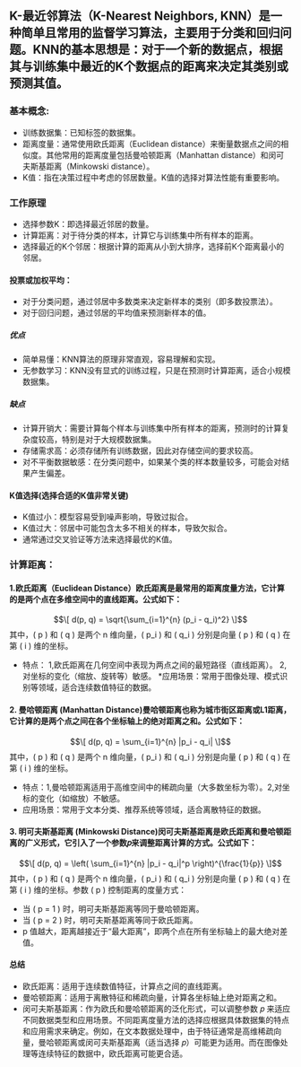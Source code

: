 ## K-最近邻算法（K-Nearest Neighbors, KNN）是一种简单且常用的监督学习算法，主要用于分类和回归问题。KNN的基本思想是：对于一个新的数据点，根据其与训练集中最近的K个数据点的距离来决定其类别或预测其值。

### 基本概念:
* 训练数据集：已知标签的数据集。
* 距离度量：通常使用欧氏距离（Euclidean distance）来衡量数据点之间的相似度。其他常用的距离度量包括曼哈顿距离（Manhattan distance）和闵可夫斯基距离（Minkowski distance）。
* K值：指在决策过程中考虑的邻居数量。K值的选择对算法性能有重要影响。
### 工作原理
* 选择参数K：即选择最近邻居的数量。
* 计算距离：对于待分类的样本，计算它与训练集中所有样本的距离。
* 选择最近的K个邻居：根据计算的距离从小到大排序，选择前K个距离最小的邻居。
#### 投票或加权平均：
* 对于分类问题，通过邻居中多数类来决定新样本的类别（即多数投票法）。
* 对于回归问题，通过邻居的平均值来预测新样本的值。
##### 优点
* 简单易懂：KNN算法的原理非常直观，容易理解和实现。
* 无参数学习：KNN没有显式的训练过程，只是在预测时计算距离，适合小规模数据集。
##### 缺点
* 计算开销大：需要计算每个样本与训练集中所有样本的距离，预测时的计算复杂度较高，特别是对于大规模数据集。
* 存储需求高：必须存储所有训练数据，因此对存储空间的要求较高。
* 对不平衡数据敏感：在分类问题中，如果某个类的样本数量较多，可能会对结果产生偏差。
#### K值选择(选择合适的K值非常关键)
* K值过小：模型容易受到噪声影响，导致过拟合。
* K值过大：邻居中可能包含太多不相关的样本，导致欠拟合。
* 通常通过交叉验证等方法来选择最优的K值。


### 计算距离：
#### 1.欧氏距离（Euclidean Distance）欧氏距离是最常用的距离度量方法，它计算的是两个点在多维空间中的直线距离。公式如下：
$$\[ d(p, q) = \sqrt{\sum_{i=1}^{n} (p_i - q_i)^2} \]$$
其中，\( p \) 和 \( q \) 是两个 n 维向量，\( p_i \) 和 \( q_i \) 分别是向量 \( p \) 和 \( q \) 在第 \( i \) 维的坐标。
* 特点： 1,欧氏距离在几何空间中表现为两点之间的最短路径（直线距离）。 2,对坐标的变化（缩放、旋转等）敏感。
*应用场景：常用于图像处理、模式识别等领域，适合连续数值特征的数据。

#### 2. 曼哈顿距离 (Manhattan Distance)曼哈顿距离也称为城市街区距离或L1距离，它计算的是两个点之间在各个坐标轴上的绝对距离之和。公式如下：
$$\[ d(p, q) = \sum_{i=1}^{n} |p_i - q_i| \]$$
其中，\( p \) 和 \( q \) 是两个 n 维向量，\( p_i \) 和 \( q_i \) 分别是向量 \( p \) 和 \( q \) 在第 \( i \) 维的坐标。
* 特点：1,曼哈顿距离适用于高维空间中的稀疏向量（大多数坐标为零）。2,对坐标的变化（如缩放）不敏感。
* 应用场景：常用于文本分类、推荐系统等领域，适合离散特征的数据。

#### 3. 明可夫斯基距离 (Minkowski Distance)闵可夫斯基距离是欧氏距离和曼哈顿距离的广义形式，它引入了一个参数𝑝来调整距离计算的方式。公式如下：
$$\[ d(p, q) = \left( \sum_{i=1}^{n} |p_i - q_i|^p \right)^{\frac{1}{p}} \]$$
其中，\( p \) 和 \( q \) 是两个 n 维向量，\( p_i \) 和 \( q_i \) 分别是向量 \( p \) 和 \( q \) 在第 \( i \) 维的坐标。参数 \( p \) 控制距离的度量方式：
* 当 \( p = 1 \) 时，明可夫斯基距离等同于曼哈顿距离。
* 当 \( p = 2 \) 时，明可夫斯基距离等同于欧氏距离。
* p 值越大，距离越接近于“最大距离”，即两个点在所有坐标轴上的最大绝对差值。

#### 总结
* 欧氏距离：适用于连续数值特征，计算点之间的直线距离。
* 曼哈顿距离：适用于离散特征和稀疏向量，计算各坐标轴上绝对距离之和。
* 闵可夫斯基距离：作为欧氏和曼哈顿距离的泛化形式，可以调整参数 𝑝 来适应不同数据类型和应用场景。不同距离度量方法的选择应根据具体数据集的特点和应用需求来确定。例如，在文本数据处理中，由于特征通常是高维稀疏向量，曼哈顿距离或闵可夫斯基距离（适当选择 𝑝）可能更为适用。而在图像处理等连续特征的数据中，欧氏距离可能更合适。


